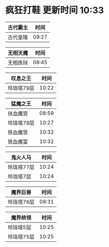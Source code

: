 # 疯狂打鞋 更新时间 10:33

| 古代霸主   | 时间    |
|--------|-------|
| 古代皇陵 | 09:27 |

| 无相天魔   | 时间    |
|--------|-------|
| 无相炼狱 | 08:45 |

| 叹息之王   | 时间    |
|--------|-------|
| 玲珑塔79层 | 10:22 |

| 猛魔之王   | 时间    |
|--------|-------|
| 扶血魔宫 | 08:59 |
| 玲珑塔78层 | 10:27 |
| 铁血魔宫 | 10:32 |
| 铁血魔富 | 10:32 |

| 鬼火人马   | 时间    |
|--------|-------|
| 玲珑塔77层 | 10:24 |
| 玲珑塔7层 | 10:24 |

| 魔界巨兽   | 时间    |
|--------|-------|
| 玲珑塔76层 | 09:31 |

| 魔界统领   | 时间    |
|--------|-------|
| 玲珑塔5层 | 10:25 |
| 玲珑塔75层 | 10:25 |